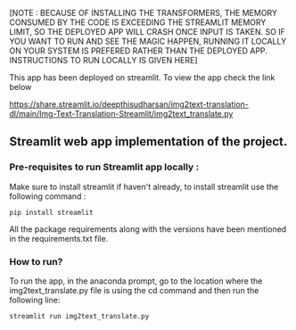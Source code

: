 [NOTE : BECAUSE OF INSTALLING THE TRANSFORMERS, THE MEMORY CONSUMED BY THE CODE IS EXCEEDING THE STREAMLIT MEMORY LIMIT, SO THE DEPLOYED APP WILL CRASH ONCE INPUT IS TAKEN. SO IF YOU WANT TO RUN AND SEE THE MAGIC HAPPEN, RUNNING IT LOCALLY ON YOUR SYSTEM IS PREFERED RATHER THAN THE DEPLOYED APP. INSTRUCTIONS TO RUN LOCALLY IS GIVEN HERE]

This app has been deployed on streamlit. To view the app check the link below

https://share.streamlit.io/deepthisudharsan/img2text-translation-dl/main/Img-Text-Translation-Streamlit/img2text_translate.py

## Streamlit web app implementation of the project. 

### Pre-requisites to run Streamlit app locally :

Make sure to install streamlit if haven't already, to install streamlit use the following command :

```
pip install streamlit
```
All the package requirements along with the versions have been mentioned in the requirements.txt file. 

### How to run?

To run the app, in the anaconda prompt, go to the location where the img2text_translate.py file is using the cd command and then run the following line:

```
streamlit run img2text_translate.py
```
